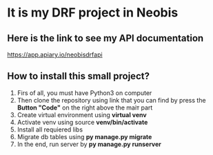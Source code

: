 # It is my DRF project in Neobis 

## Here is the link to see my API documentation
https://app.apiary.io/neobisdrfapi

## How to install this small project?
1. Firs of all, you must have Python3 on computer
2. Then clone the repository using link that you can find by press the __Button "Code"__ on the right above the maiт part
3. Create virtual environment using __virtual venv__
4. Activate venv using source __venv/bin/activate__
5. Install all requiered libs
6. Migrate db tables using __py manage.py migrate__
7. In the end, run server by __py manage.py runserver__
